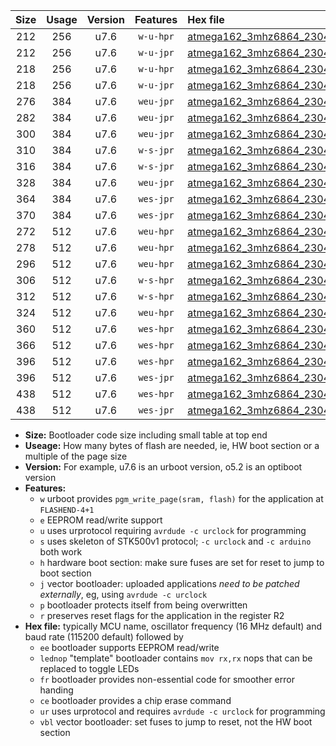 |Size|Usage|Version|Features|Hex file|
|:-:|:-:|:-:|:-:|:--|
|212|256|u7.6|`w-u-hpr`|[atmega162_3mhz6864_230400bps_ur.hex](https://raw.githubusercontent.com/stefanrueger/urboot/main/atmega162_3mhz6864_230400bps_ur.hex)|
|212|256|u7.6|`w-u-jpr`|[atmega162_3mhz6864_230400bps_ur_vbl.hex](https://raw.githubusercontent.com/stefanrueger/urboot/main/atmega162_3mhz6864_230400bps_ur_vbl.hex)|
|218|256|u7.6|`w-u-hpr`|[atmega162_3mhz6864_230400bps_lednop_ur.hex](https://raw.githubusercontent.com/stefanrueger/urboot/main/atmega162_3mhz6864_230400bps_lednop_ur.hex)|
|218|256|u7.6|`w-u-jpr`|[atmega162_3mhz6864_230400bps_lednop_ur_vbl.hex](https://raw.githubusercontent.com/stefanrueger/urboot/main/atmega162_3mhz6864_230400bps_lednop_ur_vbl.hex)|
|276|384|u7.6|`weu-jpr`|[atmega162_3mhz6864_230400bps_ee_ur_vbl.hex](https://raw.githubusercontent.com/stefanrueger/urboot/main/atmega162_3mhz6864_230400bps_ee_ur_vbl.hex)|
|282|384|u7.6|`weu-jpr`|[atmega162_3mhz6864_230400bps_ee_lednop_ur_vbl.hex](https://raw.githubusercontent.com/stefanrueger/urboot/main/atmega162_3mhz6864_230400bps_ee_lednop_ur_vbl.hex)|
|300|384|u7.6|`weu-jpr`|[atmega162_3mhz6864_230400bps_ee_lednop_fr_ur_vbl.hex](https://raw.githubusercontent.com/stefanrueger/urboot/main/atmega162_3mhz6864_230400bps_ee_lednop_fr_ur_vbl.hex)|
|310|384|u7.6|`w-s-jpr`|[atmega162_3mhz6864_230400bps_vbl.hex](https://raw.githubusercontent.com/stefanrueger/urboot/main/atmega162_3mhz6864_230400bps_vbl.hex)|
|316|384|u7.6|`w-s-jpr`|[atmega162_3mhz6864_230400bps_lednop_vbl.hex](https://raw.githubusercontent.com/stefanrueger/urboot/main/atmega162_3mhz6864_230400bps_lednop_vbl.hex)|
|328|384|u7.6|`weu-jpr`|[atmega162_3mhz6864_230400bps_ee_lednop_fr_ce_ur_vbl.hex](https://raw.githubusercontent.com/stefanrueger/urboot/main/atmega162_3mhz6864_230400bps_ee_lednop_fr_ce_ur_vbl.hex)|
|364|384|u7.6|`wes-jpr`|[atmega162_3mhz6864_230400bps_ee_vbl.hex](https://raw.githubusercontent.com/stefanrueger/urboot/main/atmega162_3mhz6864_230400bps_ee_vbl.hex)|
|370|384|u7.6|`wes-jpr`|[atmega162_3mhz6864_230400bps_ee_lednop_vbl.hex](https://raw.githubusercontent.com/stefanrueger/urboot/main/atmega162_3mhz6864_230400bps_ee_lednop_vbl.hex)|
|272|512|u7.6|`weu-hpr`|[atmega162_3mhz6864_230400bps_ee_ur.hex](https://raw.githubusercontent.com/stefanrueger/urboot/main/atmega162_3mhz6864_230400bps_ee_ur.hex)|
|278|512|u7.6|`weu-hpr`|[atmega162_3mhz6864_230400bps_ee_lednop_ur.hex](https://raw.githubusercontent.com/stefanrueger/urboot/main/atmega162_3mhz6864_230400bps_ee_lednop_ur.hex)|
|296|512|u7.6|`weu-hpr`|[atmega162_3mhz6864_230400bps_ee_lednop_fr_ur.hex](https://raw.githubusercontent.com/stefanrueger/urboot/main/atmega162_3mhz6864_230400bps_ee_lednop_fr_ur.hex)|
|306|512|u7.6|`w-s-hpr`|[atmega162_3mhz6864_230400bps.hex](https://raw.githubusercontent.com/stefanrueger/urboot/main/atmega162_3mhz6864_230400bps.hex)|
|312|512|u7.6|`w-s-hpr`|[atmega162_3mhz6864_230400bps_lednop.hex](https://raw.githubusercontent.com/stefanrueger/urboot/main/atmega162_3mhz6864_230400bps_lednop.hex)|
|324|512|u7.6|`weu-hpr`|[atmega162_3mhz6864_230400bps_ee_lednop_fr_ce_ur.hex](https://raw.githubusercontent.com/stefanrueger/urboot/main/atmega162_3mhz6864_230400bps_ee_lednop_fr_ce_ur.hex)|
|360|512|u7.6|`wes-hpr`|[atmega162_3mhz6864_230400bps_ee.hex](https://raw.githubusercontent.com/stefanrueger/urboot/main/atmega162_3mhz6864_230400bps_ee.hex)|
|366|512|u7.6|`wes-hpr`|[atmega162_3mhz6864_230400bps_ee_lednop.hex](https://raw.githubusercontent.com/stefanrueger/urboot/main/atmega162_3mhz6864_230400bps_ee_lednop.hex)|
|396|512|u7.6|`wes-hpr`|[atmega162_3mhz6864_230400bps_ee_lednop_fr.hex](https://raw.githubusercontent.com/stefanrueger/urboot/main/atmega162_3mhz6864_230400bps_ee_lednop_fr.hex)|
|396|512|u7.6|`wes-jpr`|[atmega162_3mhz6864_230400bps_ee_lednop_fr_vbl.hex](https://raw.githubusercontent.com/stefanrueger/urboot/main/atmega162_3mhz6864_230400bps_ee_lednop_fr_vbl.hex)|
|438|512|u7.6|`wes-hpr`|[atmega162_3mhz6864_230400bps_ee_lednop_fr_ce.hex](https://raw.githubusercontent.com/stefanrueger/urboot/main/atmega162_3mhz6864_230400bps_ee_lednop_fr_ce.hex)|
|438|512|u7.6|`wes-jpr`|[atmega162_3mhz6864_230400bps_ee_lednop_fr_ce_vbl.hex](https://raw.githubusercontent.com/stefanrueger/urboot/main/atmega162_3mhz6864_230400bps_ee_lednop_fr_ce_vbl.hex)|

- **Size:** Bootloader code size including small table at top end
- **Useage:** How many bytes of flash are needed, ie, HW boot section or a multiple of the page size
- **Version:** For example, u7.6 is an urboot version, o5.2 is an optiboot version
- **Features:**
  + `w` urboot provides `pgm_write_page(sram, flash)` for the application at `FLASHEND-4+1`
  + `e` EEPROM read/write support
  + `u` uses urprotocol requiring `avrdude -c urclock` for programming
  + `s` uses skeleton of STK500v1 protocol; `-c urclock` and `-c arduino` both work
  + `h` hardware boot section: make sure fuses are set for reset to jump to boot section
  + `j` vector bootloader: uploaded applications *need to be patched externally*, eg, using `avrdude -c urclock`
  + `p` bootloader protects itself from being overwritten
  + `r` preserves reset flags for the application in the register R2
- **Hex file:** typically MCU name, oscillator frequency (16 MHz default) and baud rate (115200 default) followed by
  + `ee` bootloader supports EEPROM read/write
  + `lednop` "template" bootloader contains `mov rx,rx` nops that can be replaced to toggle LEDs
  + `fr` bootloader provides non-essential code for smoother error handing
  + `ce` bootloader provides a chip erase command
  + `ur` uses urprotocol and requires `avrdude -c urclock` for programming
  + `vbl` vector bootloader: set fuses to jump to reset, not the HW boot section
